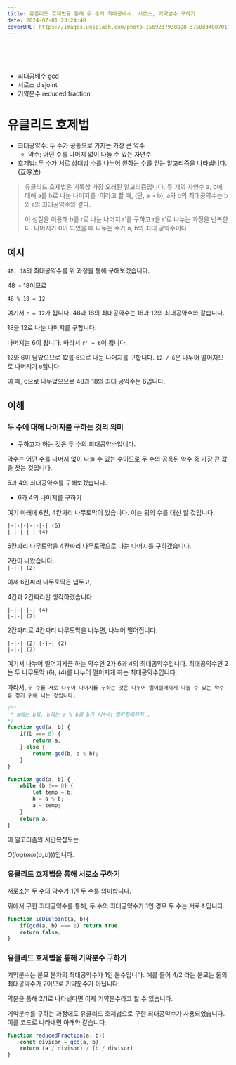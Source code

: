 ```yaml
---
title: 유클리드 호제법을 통해 두 수의 최대공배수, 서로소, 기약분수 구하기
date: 2024-07-01 23:24:48
coverURL: https://images.unsplash.com/photo-1569237938828-3750d3400701?w=1400&auto=format&fit=crop&q=60&ixlib=rb-4.0.3&ixid=M3wxMjA3fDB8MHxzZWFyY2h8M3x8cGllY2UlMjBvZiUyMHdvb2RzfGVufDB8fDB8fHww
---
```

<br />
<br />
<br />

- 최대공배수 gcd
- 서로소 disjoint
- 기약분수 reduced fraction


# 유클리드 호제법

- 최대공약수: 두 수가 공통으로 가지는 가장 큰 약수
  - 약수: 어떤 수를 나머지 없이 나눌 수 있는 자연수
- 호제법: 두 수가 서로 상대방 수를 나누어 원하는 수를 얻는 알고리즘을 나타냅니다. (互除法)
    
> 유클리드 호제법은 기록상 가장 오래된 알고리즘입니다.
> 두 개의 자연수 a, b에 대해 a를 b로 나눈 나머지를 r이라고 할 때, (단, a > b), a와 b의 최대공약수는 b와 r의 최대공약수와 같다.
>
> 이 성질을 이용해 b를 r로 나눈 나머지 r'를 구하고 r을 r'로 나누는 과정을 반복한다.
> 나머지가 0이 되었을 때 나누는 수가 a, b의 최대 공약수이다.


## 예시
`48, 18`의 최대공약수를 위 과정을 통해 구해보겠습니다.

$48 > 18$이므로 

`48 % 18 = 12`

여기서 `r = 12`가 됩니다.
48과 18의 최대공약수는 18과 12의 최대공약수와 같습니다.

18을 12로 나눈 나머지를 구합니다.

나머지는 6이 됩니다. 따라서 `r' = 6`이 됩니다.

12와 6이 남았으므로 12를 6으로 나눈 나머지를 구합니다.
`12 / 6`은 나누어 떨어지므로 나머지가 `0`입니다.

이 때, 6으로 나누었으므로 48과 18의 최대 공약수는 6입니다.

## 이해

### 두 수에 대해 나머지를 구하는 것의 의미

- 구하고자 하는 것은 두 수의 최대공약수입니다.

약수는 어떤 수를 나머지 없이 나눌 수 있는 수이므로
두 수의 공통된 약수 중 가장 큰 값을 찾는 것입니다.

6과 4의 최대공약수를 구해보겠습니다.

- 6과 4의 나머지를 구하기

여기 아래에 6칸, 4칸짜리 나무토막이 있습니다. 이는 위의 수를 대신 할 것입니다.

`|-|-|-|-|-|-| (6)`<br>
`|-|-|-|-| (4)` 

6칸짜리 나무토막을 4칸짜리 나무토막으로 나눈 나머지를 구하겠습니다.

2칸이 나왔습니다.<br>
`|-|-| (2)`

이제 6칸짜리 나무토막은 냅두고,

4칸과 2칸짜리만 생각하겠습니다.

`|-|-|-|-| (4)`<br>
`|-|-| (2)`

2칸짜리로 4칸짜리 나무토막을 나누면, 나누어 떨어집니다.

`|-|-| (2) |-|-| (2)`<br>
`|-|-| (2)`

여기서 나누어 떨어지게끔 하는 약수인 2가 6과 4의 최대공약수입니다.
최대공약수인 2는 두 나무토막 (6), (4)를 나누어 떨어지게 하는 최대공약수입니다.

따라서, `두 수를 서로 나누어 나머지를 구하는 것은
나누어 떨어질때까지 나눌 수 있는 약수를 찾기 위해 나눈 것입니다.`


```js
/** 
 * a에는 b를, b에는 a % b를 b가 나누어 떨어질때까지..
*/
function gcd(a, b) {
    if(b === 0) {
        return a;
    } else {
        return gcd(b, a % b);
    }
}

function gcd(a, b) {
    while (b !== 0) {
        let temp = b;
        b = a % b;
        a = temp;
    }
    return a;
}
```

이 알고리즘의 시간복잡도는 

$O(log(min(a,b)))$입니다.


### 유클리드 호제법을 통해 서로소 구하기

서로소는 두 수의 약수가 1인 두 수를 의미합니다.

위에서 구한 최대공약수를 통해, 두 수의 최대공약수가 1인 경우 두 수는 서로소입니다.

```js
function isDisjoint(a, b){
    if(gcd(a, b) === 1) return true;
    return false;
}
```

### 유클리드 호제법을 통해 기약분수 구하기

기약분수는 분모 분자의 최대공약수가 1인 분수입니다.
예를 들어 $4 / 2$ 라는 분모는 둘의 최대공약수가 2이므로 기약분수가 아닙니다.

약분을 통해 $2 / 1$로 나타낸다면 이제 기약분수라고 할 수 있습니다.

기약분수를 구하는 과정에도 유클리드 호제법으로 구한 최대공약수가 사용되었습니다.
이를 코드로 나타내면 아래와 같습니다.

```js
function reducedFraction(a, b){
    const divisor = gcd(a, b);
    return (a / divisor) / (b / divisor)
}
```

